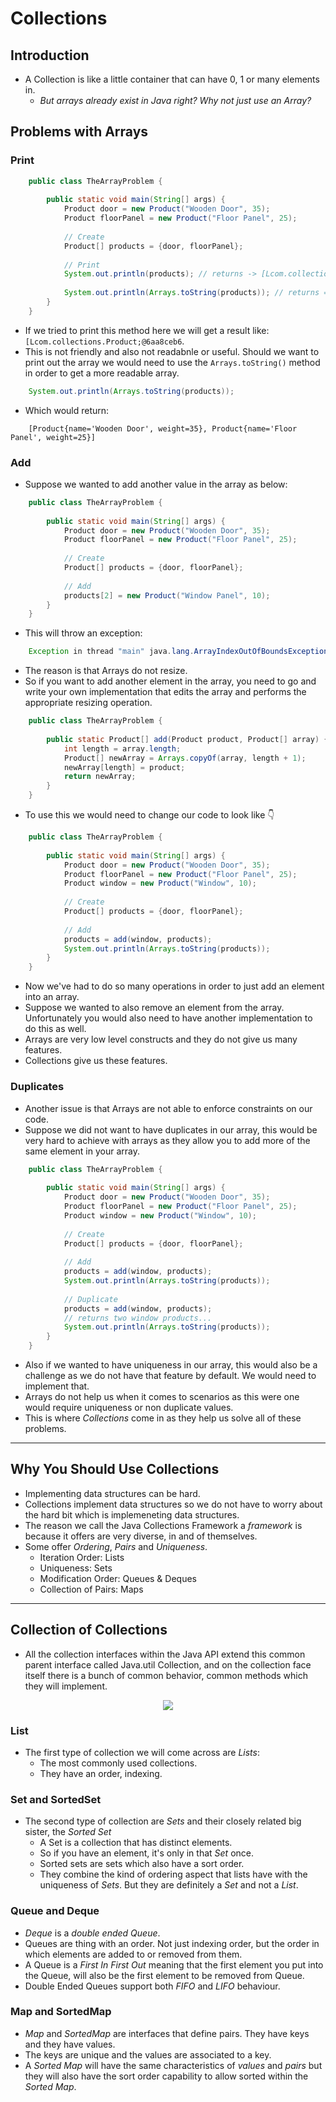 # Collections

## Introduction
* A Collection is like a little container that can have 0, 1 or many elements in.
    * _But arrays already exist in Java right? Why not just use an Array?_

## Problems with Arrays

### Print
```java
    public class TheArrayProblem {
    
        public static void main(String[] args) {
            Product door = new Product("Wooden Door", 35);
            Product floorPanel = new Product("Floor Panel", 25);
    
            // Create
            Product[] products = {door, floorPanel};
    
            // Print
            System.out.println(products); // returns -> [Lcom.collections.Product;@{SOME-HASH-CODE-HERE}
    
            System.out.println(Arrays.toString(products)); // returns => [Product{name='Wooden Door', weight=35}, Product{name='Floor Panel', weight=25}]
        }
    }
```

* If we tried to print this method here we will get a result like:
`[Lcom.collections.Product;@6aa8ceb6`.
* This is not friendly and also not readabnle or useful.
Should we want to print out the array we would need to use the `Arrays.toString()` method
in order to get a more readable array.

```java
    System.out.println(Arrays.toString(products));
```
* Which would return:
```text
    [Product{name='Wooden Door', weight=35}, Product{name='Floor Panel', weight=25}]
```

### Add

* Suppose we wanted to add another value in the array as below:

```java
    public class TheArrayProblem {
    
        public static void main(String[] args) {
            Product door = new Product("Wooden Door", 35);
            Product floorPanel = new Product("Floor Panel", 25);
    
            // Create
            Product[] products = {door, floorPanel};
    
            // Add
            products[2] = new Product("Window Panel", 10);
        }
    }
```
* This will throw an exception:

```java
    Exception in thread "main" java.lang.ArrayIndexOutOfBoundsException: 2
```
* The reason is that Arrays do not resize.
* So if you want to add another element in the array, you need to go and write your own
implementation that edits the array and performs the appropriate resizing operation.

```java
    public class TheArrayProblem {
    
        public static Product[] add(Product product, Product[] array) {
            int length = array.length;
            Product[] newArray = Arrays.copyOf(array, length + 1);
            newArray[length] = product;
            return newArray;
        }
    }
```

* To use this we would need to change our code to look like :point_down:

```java
    public class TheArrayProblem {
    
        public static void main(String[] args) {
            Product door = new Product("Wooden Door", 35);
            Product floorPanel = new Product("Floor Panel", 25);
            Product window = new Product("Window", 10);
        
            // Create
            Product[] products = {door, floorPanel};
        
            // Add
            products = add(window, products);
            System.out.println(Arrays.toString(products));
        }
    }
```

* Now we've had to do so many operations in order to just add an element into an array.
* Suppose we wanted to also remove an element from the array. Unfortunately you would also
need to have another implementation to do this as well.
* Arrays are very low level constructs and they do not give us many features.
* Collections give us these features.

### Duplicates

* Another issue is that Arrays are not able to enforce constraints on our code.
* Suppose we did not want to have duplicates in our array, this would be very hard to achieve with arrays
as they allow you to add more of the same element in your array.

```java
    public class TheArrayProblem {
    
        public static void main(String[] args) {
            Product door = new Product("Wooden Door", 35);
            Product floorPanel = new Product("Floor Panel", 25);
            Product window = new Product("Window", 10);
        
            // Create
            Product[] products = {door, floorPanel};
        
            // Add
            products = add(window, products);
            System.out.println(Arrays.toString(products));
            
            // Duplicate
            products = add(window, products);
            // returns two window products...
            System.out.println(Arrays.toString(products));
        }
    }
```
* Also if we wanted to have uniqueness in our array, this would also be a challenge as we do not have that feature
by default. We would need to implement that.
* Arrays do not help us when it comes to scenarios as this were one would require uniqueness or non duplicate
values.
* This is where _Collections_ come in as they help us solve all of these problems.

---

## Why You Should Use Collections

* Implementing data structures can be hard.
* Collections implement data structures so we do not have to worry about the hard bit
which is implemeneting data structures.
* The reason we call the Java Collections Framework a _framework_ is because it offers
are very diverse, in and of themselves. 
* Some offer _Ordering_, _Pairs_ and _Uniqueness_.
    * Iteration Order: Lists
    * Uniqueness: Sets
    * Modification Order: Queues & Deques
    * Collection of Pairs: Maps

---

## Collection of Collections

* All the collection interfaces within the Java API extend this common parent interface called Java.util Collection, 
and on the collection face itself there is a bunch of common behavior, common methods which they will implement.

<p align="center">
    <img src="https://user-images.githubusercontent.com/29547780/40834103-d1f2ca12-6587-11e8-9bb3-92a55367919f.png">
</p>

### List
* The first type of collection we will come across are _Lists_:
    * The most commonly used collections.
    * They have an order, indexing.
    
### Set and SortedSet
* The second type of collection are _Sets_ and their closely related big sister, the _Sorted Set_
    * A Set is a collection that has distinct elements.
    * So if you have an element, it's only in that _Set_ once.
    * Sorted sets are sets which also have a sort order.
    * They combine the kind of ordering aspect that lists have with the uniqueness of _Sets_. But they are definitely a
    _Set_ and not a _List_.

### Queue and Deque
* _Deque_ is a _double ended Queue_.
* Queues are thing with an order. Not just indexing order, but the order in which elements are added to or removed from them.
* A Queue is a _First In First Out_ meaning that the first element you put into the Queue, will
also be the first element to be removed from Queue.
* Double Ended Queues support both _FIFO_ and _LIFO_ behaviour.

### Map and SortedMap
* _Map_ and _SortedMap_ are interfaces that define pairs. They have keys and they have values.
* The keys are unique and the values are associated to a key.
* A _Sorted Map_ will have the same characteristics of _values_ and _pairs_ but they will
also have the sort order capability to allow sorted within the _Sorted Map_.